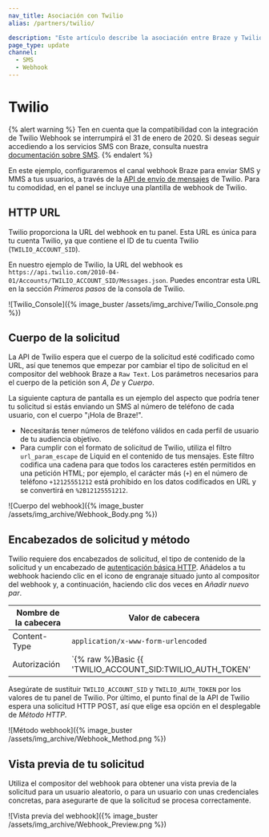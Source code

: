 ```yaml
---
nav_title: Asociación con Twilio
alias: /partners/twilio/

description: "Este artículo describe la asociación entre Braze y Twilio."
page_type: update
channel: 
  - SMS
  - Webhook
---
```


# Twilio

{% alert warning %}
Ten en cuenta que la compatibilidad con la integración de Twilio Webhook se interrumpirá el 31 de enero de 2020. Si deseas seguir accediendo a los servicios SMS con Braze, consulta nuestra [documentación sobre SMS]({{site.baseurl}}/user_guide/message_building_by_channel/sms/).
{% endalert %}

En este ejemplo, configuraremos el canal webhook Braze para enviar SMS y MMS a tus usuarios, a través de la [API de envío de mensajes](https://www.twilio.com/docs/api/rest/sending-messages) de Twilio. Para tu comodidad, en el panel se incluye una plantilla de webhook de Twilio.

## HTTP URL

Twilio proporciona la URL del webhook en tu panel. Esta URL es única para tu cuenta Twilio, ya que contiene el ID de tu cuenta Twilio (`TWILIO_ACCOUNT_SID`).

En nuestro ejemplo de Twilio, la URL del webhook es `https://api.twilio.com/2010-04-01/Accounts/TWILIO_ACCOUNT_SID/Messages.json`. Puedes encontrar esta URL en la sección *Primeros pasos* de la consola de Twilio.

![Twilio_Console]({% image_buster /assets/img_archive/Twilio_Console.png %})

## Cuerpo de la solicitud

La API de Twilio espera que el cuerpo de la solicitud esté codificado como URL, así que tenemos que empezar por cambiar el tipo de solicitud en el compositor del webhook Braze a `Raw Text`. Los parámetros necesarios para el cuerpo de la petición son *A*, *De* y *Cuerpo*.

La siguiente captura de pantalla es un ejemplo del aspecto que podría tener tu solicitud si estás enviando un SMS al número de teléfono de cada usuario, con el cuerpo "¡Hola de Braze!".

- Necesitarás tener números de teléfono válidos en cada perfil de usuario de tu audiencia objetivo.
- Para cumplir con el formato de solicitud de Twilio, utiliza el filtro `url_param_escape` de Liquid en el contenido de tus mensajes. Este filtro codifica una cadena para que todos los caracteres estén permitidos en una petición HTML; por ejemplo, el carácter más (`+`) en el número de teléfono `+12125551212` está prohibido en los datos codificados en URL y se convertirá en `%2B12125551212`.

![Cuerpo del webhook]({% image_buster /assets/img_archive/Webhook_Body.png %})

## Encabezados de solicitud y método

Twilio requiere dos encabezados de solicitud, el tipo de contenido de la solicitud y un encabezado de [autenticación básica HTTP](https://en.wikipedia.org/wiki/Basic_access_authentication#Client_side). Añádelos a tu webhook haciendo clic en el icono de engranaje situado junto al compositor del webhook y, a continuación, haciendo clic dos veces en *Añadir nuevo par*.

Nombre de la cabecera | Valor de cabecera
--- | ---
Content-Type | `application/x-www-form-urlencoded`
Autorización | `{% raw %}Basic {{ 'TWILIO_ACCOUNT_SID:TWILIO_AUTH_TOKEN' | base64_encode }}{% endraw %}`

Asegúrate de sustituir `TWILIO_ACCOUNT_SID` y `TWILIO_AUTH_TOKEN` por los valores de tu panel de Twilio. Por último, el punto final de la API de Twilio espera una solicitud HTTP POST, así que elige esa opción en el desplegable de *Método HTTP*.

![Método webhook]({% image_buster /assets/img_archive/Webhook_Method.png %})

## Vista previa de tu solicitud

Utiliza el compositor del webhook para obtener una vista previa de la solicitud para un usuario aleatorio, o para un usuario con unas credenciales concretas, para asegurarte de que la solicitud se procesa correctamente.

![Vista previa del webhook]({% image_buster /assets/img_archive/Webhook_Preview.png %})

